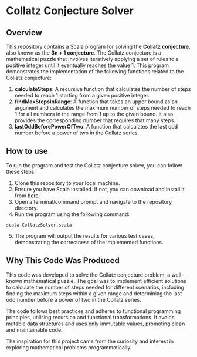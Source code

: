 # Collatz Conjecture Solver

## Overview

This repository contains a Scala program for solving the **Collatz conjecture**, also known as the **3n + 1 conjecture**. The Collatz conjecture is a mathematical puzzle that involves iteratively applying a set of rules to a positive integer until it eventually reaches the value 1. This program demonstrates the implementation of the following functions related to the Collatz conjecture:

1. **calculateSteps**: A recursive function that calculates the number of steps needed to reach 1 starting from a given positive integer.
2. **findMaxStepsInRange**: A function that takes an upper bound as an argument and calculates the maximum number of steps needed to reach 1 for all numbers in the range from 1 up to the given bound. It also provides the corresponding number that requires that many steps.
3. **lastOddBeforePowerOfTwo**: A function that calculates the last odd number before a power of two in the Collatz series.

## How to use

To run the program and test the Collatz conjecture solver, you can follow these steps:

1. Clone this repository to your local machine.
2. Ensure you have Scala installed. If not, you can download and install it from [here](https://www.scala-lang.org/download/).
3. Open a terminal/command prompt and navigate to the repository directory.
4. Run the program using the following command:
```
scala CollatzSolver.scala
```
5. The program will output the results for various test cases, demonstrating the correctness of the implemented functions.

## Why This Code Was Produced

This code was developed to solve the Collatz conjecture problem, a well-known mathematical puzzle. The goal was to implement efficient solutions to calculate the number of steps needed for different scenarios, including finding the maximum steps within a given range and determining the last odd number before a power of two in the Collatz series.

The code follows best practices and adheres to functional programming principles, utilising recursion and functional transformations. It avoids mutable data structures and uses only immutable values, promoting clean and maintainable code.

The inspiration for this project came from the curiosity and interest in exploring mathematical problems programmatically. 

